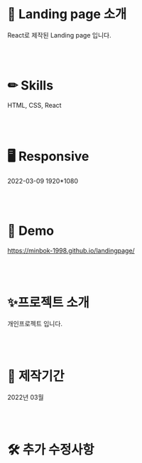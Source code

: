 <br>
<br>
<br>
<br>
  
# 💌 Landing page 소개
React로 제작된 Landing page 입니다.<br>

<br>
<br>

# ✏ Skills
HTML, CSS, React

<br>
<br>

# 🖥 Responsive
2022-03-09 1920*1080
<!-- Desktop, Laptop, Tablet, Mobile -->

<br>
<br>

# 👀 Demo
https://minbok-1998.github.io/landingpage/

<br>
<br>
 
# ✨프로젝트 소개
개인프로젝트 입니다.<br>

<br>
<br>

# 📆 제작기간
2022년 03월

<br>
<br>

# 🛠 추가 수정사항